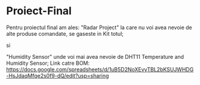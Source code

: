 # Proiect-Final

Pentru proiectul final am ales:
"Radar Project" la care nu voi avea nevoie de alte produse comandate, se gaseste in Kit totul;



si 


"Humidity Sensor" unde voi mai avea nevoie de DHT11 Temperature and Humidity Sensor;
Link catre BOM: https://docs.google.com/spreadsheets/d/1uB5D2NoXEvyTBL2bKSUJWHDG-HsJdaqMfqe2s0f9-dQ/edit?usp=sharing

